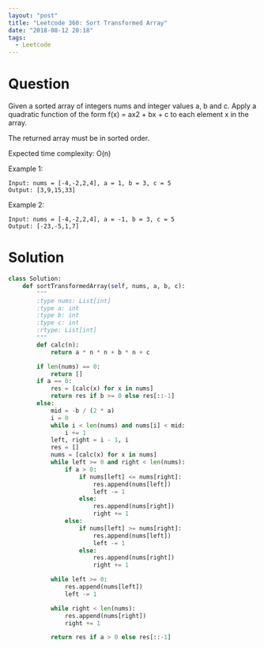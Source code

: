 ```yaml
---
layout: "post"
title: "Leetcode 360: Sort Transformed Array"
date: "2018-08-12 20:18"
tags:
  - Leetcode
---
```


# Question
Given a sorted array of integers nums and integer values a, b and c. Apply a quadratic function of the form f(x) = ax2 + bx + c to each element x in the array.

The returned array must be in sorted order.

Expected time complexity: O(n)

Example 1:
```
Input: nums = [-4,-2,2,4], a = 1, b = 3, c = 5
Output: [3,9,15,33]
```

Example 2:

```
Input: nums = [-4,-2,2,4], a = -1, b = 3, c = 5
Output: [-23,-5,1,7]
```

# Solution
```python
class Solution:
    def sortTransformedArray(self, nums, a, b, c):
        """
        :type nums: List[int]
        :type a: int
        :type b: int
        :type c: int
        :rtype: List[int]
        """
        def calc(n):
            return a * n * n + b * n + c

        if len(nums) == 0:
            return []
        if a == 0:
            res = [calc(x) for x in nums]
            return res if b >= 0 else res[::-1]
        else:
            mid = -b / (2 * a)
            i = 0
            while i < len(nums) and nums[i] < mid:
                i += 1
            left, right = i - 1, i
            res = []
            nums = [calc(x) for x in nums]
            while left >= 0 and right < len(nums):
                if a > 0:
                    if nums[left] <= nums[right]:
                        res.append(nums[left])
                        left -= 1
                    else:
                        res.append(nums[right])
                        right += 1
                else:
                    if nums[left] >= nums[right]:
                        res.append(nums[left])
                        left -= 1
                    else:
                        res.append(nums[right])
                        right += 1

            while left >= 0:
                res.append(nums[left])
                left -= 1

            while right < len(nums):
                res.append(nums[right])
                right += 1

            return res if a > 0 else res[::-1]
```
